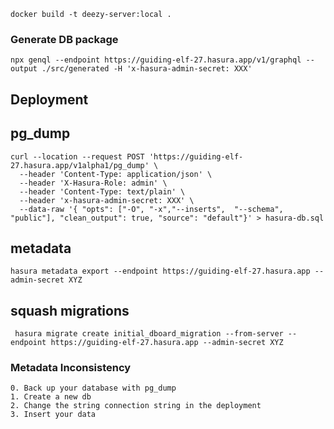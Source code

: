 ```
docker build -t deezy-server:local .
```

### Generate DB package

```
npx genql --endpoint https://guiding-elf-27.hasura.app/v1/graphql --output ./src/generated -H 'x-hasura-admin-secret: XXX'
```

## Deployment

## pg_dump

```
curl --location --request POST 'https://guiding-elf-27.hasura.app/v1alpha1/pg_dump' \
  --header 'Content-Type: application/json' \
  --header 'X-Hasura-Role: admin' \
  --header 'Content-Type: text/plain' \
  --header 'x-hasura-admin-secret: XXX' \
  --data-raw '{ "opts": ["-O", "-x","--inserts",  "--schema", "public"], "clean_output": true, "source": "default"}' > hasura-db.sql
```

## metadata

```
hasura metadata export --endpoint https://guiding-elf-27.hasura.app --admin-secret XYZ
```

## squash migrations

```
 hasura migrate create initial_dboard_migration --from-server --endpoint https://guiding-elf-27.hasura.app --admin-secret XYZ
```

### Metadata Inconsistency

```
0. Back up your database with pg_dump
1. Create a new db
2. Change the string connection string in the deployment
3. Insert your data
```
